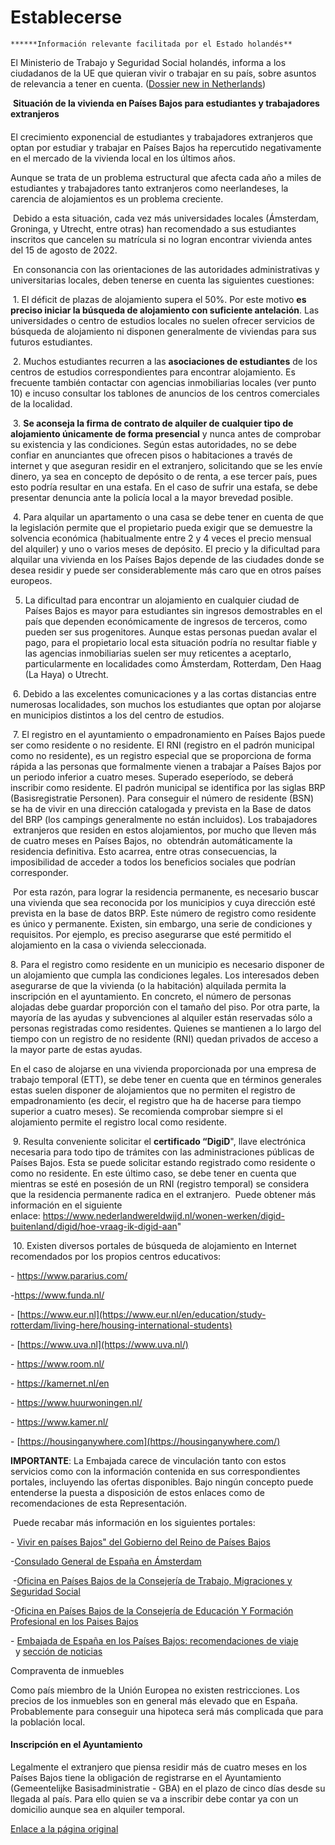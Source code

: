   Establecerse
============

    **​****Información relevante facilitada por el Estado holandés**

El Ministerio de Trabajo y Seguridad Social holandés, informa a los ciudadanos de la UE que quieran vivir o trabajar en su país, sobre asuntos de relevancia a tener en cuenta. ([Dossier new in Netherlands​](https://www.government.nl/documents/publications/2014/03/07/new-in-the-netherlands-2014))  


  


 **Situación de la vivienda en Países Bajos para estudiantes y trabajadores extranjeros​**  


#### 

El crecimiento exponencial de estudiantes y trabajadores extranjeros que optan por estudiar y trabajar en Países Bajos ha repercutido negativamente en el mercado de la vivienda local en los últimos años.  


Aunque se trata de un problema estructural que afecta cada año a miles de estudiantes y trabajadores tanto extranjeros como neerlandeses, la carencia de alojamientos es un problema creciente.

 Debido a esta situación, cada vez más universidades locales (Ámsterdam, Groninga, y Utrecht, entre otras) han recomendado a sus estudiantes inscritos que cancelen su matrícula si no logran encontrar vivienda antes del 15 de agosto de 2022.

 En consonancia con las orientaciones de las autoridades administrativas y universitarias locales, deben tenerse en cuenta las siguientes cuestiones:

 1. El déficit de plazas de alojamiento supera el 50%. Por este motivo **es preciso iniciar la búsqueda de alojamiento con suficiente antelación**. Las universidades o centro de estudios locales no suelen ofrecer servicios de búsqueda de alojamiento ni disponen generalmente de viviendas para sus futuros estudiantes.

 2. Muchos estudiantes recurren a las **asociaciones de estudiantes** de los centros de estudios correspondientes para encontrar alojamiento. Es frecuente también contactar con agencias inmobiliarias locales (ver punto 10) e incuso consultar los tablones de anuncios de los centros comerciales de la localidad.

 3. **Se aconseja la firma de contrato de alquiler de cualquier tipo de alojamiento únicamente de forma presencial** y nunca antes de comprobar su existencia y las condiciones. Según estas autoridades, no se debe confiar en anunciantes que ofrecen pisos o habitaciones a través de internet y que aseguran residir en el extranjero, solicitando que se les envíe dinero, ya sea en concepto de depósito o de renta, a ese tercer país, pues esto podría resultar en una estafa. En el caso de sufrir una estafa, se debe presentar denuncia ante la policía local a la mayor brevedad posible.

 4. Para alquilar un apartamento o una casa se debe tener en cuenta de que la legislación permite que el propietario pueda exigir que se demuestre la solvencia económica (habitualmente entre 2 y 4 veces el precio mensual del alquiler) y uno o varios meses de depósito. El precio y la dificultad para alquilar una vivienda en los Países Bajos depende de las ciudades donde se desea residir y puede ser considerablemente más caro que en otros países europeos.

5. La dificultad para encontrar un alojamiento en cualquier ciudad de Países Bajos es mayor para estudiantes sin ingresos demostrables en el país que dependen económicamente de ingresos de terceros, como pueden ser sus progenitores. Aunque estas personas puedan avalar el pago, para el propietario local esta situación podría no resultar fiable y las agencias inmobiliarias suelen ser muy reticentes a aceptarlo, particularmente en localidades como Ámsterdam, Rotterdam, Den Haag (La Haya) o Utrecht.

 6. Debido a las excelentes comunicaciones y a las cortas distancias entre numerosas​​ localidades, son muchos los estudiantes que optan por alojarse en municipios distintos a los del centro de estudios. 

 7. El registro en el ayuntamiento o empadronamiento en Países Bajos puede ser como residente o no residente. El RNI (registro en el padrón municipal como no residente), es un registro especial que se proporciona de forma rápida a las personas que formalmente vienen a trabajar a Países Bajos por un periodo inferior a cuatro meses. Superado ese​ período, se deberá inscribir como residente. El padrón municipal se identifica por las siglas BRP (Basisregistratie Personen).​ Para conseguir el número de residente (BSN) se ha de vivir en una dirección catalogada y prevista en la Base de datos del BRP (los campings generalmente no están incluidos). Los trabajadores  extranjeros que reside​n en estos alojamientos, por mucho que lleven más de cuatro meses en Países Bajos, no  obtendrán automáticamente la residencia definitiva. Esto acarrea, entre otras consecuencias, la imposibilidad de acceder a todos los beneficios sociales que podrían corresponder.

 Por esta razón, para lograr la residencia permanente, es necesario buscar una vivienda que sea reconocida por los municipios y cuya dirección esté prevista en la base de datos BRP. Este número de registro como residente es único y permanente. Existen, sin embargo, una serie de condiciones y requisitos. Por ejemplo, es preciso asegurarse que esté permitido el alojamiento en la casa o vivienda seleccionada. 

​8. Para el registro como residente en un municipio es necesario disponer de un alojamiento que cumpla las condiciones legales. Los interesados deben asegurarse de que la vivienda (o la habitación) alquilada permita la inscripción en el ayuntamiento. En concreto, el número de personas alojadas debe guardar proporción con el tamaño del piso. Por otra parte, la mayoría de las ayudas y subvenciones al alquiler están reservadas sólo a personas registradas como residentes. Quienes se mantienen a lo largo del tiempo con un registro de no residente (RNI) quedan privados de acceso a la mayor parte de estas ayudas.

​En el caso de alojarse en una vivienda proporcionada por una empresa de trabajo temporal (ETT), se debe tener en cuenta que en términos generales estas suelen disponer de alojamientos que no permiten el registro de empadronamiento (es decir, el registro que ha de hacerse para tiempo superior a cuatro meses). Se recomienda comprobar siempre si el alojamiento permite el registro local como residente.

 9. Resulta conveniente solicitar el **certificado “DigiD**", llave electrónica necesaria para todo tipo de trámites con las administraciones públicas de Países Bajos. Esta se puede solicitar estando registrado como residente o como no residente. En este último caso, se debe tener en cuenta que mientras se esté en posesión de un RNI (registro temporal) se considera que la residencia permanente radica en el extranjero.  Puede obtener más información en el siguiente enlace: <https://www.nederlandwereldwijd.nl/wonen-werken/digid-buitenland/digid/hoe-vraag-ik-digid-aan>"

 10. Existen diversos portales de búsqueda de alojamiento en Internet recomendados por los propios centros educativos:

- <https://www.pararius.com/>

-<https://www.funda.nl/>

- [https://www.eur.nl](https://www.eur.nl/en/education/study-rotterdam/living-here/housing-international-students)  


- [https://www.uva.nl](https://www.uva.nl/)

- <https://www.room.nl/>

- <https://kamernet.nl/en>

- <https://www.huurwoningen.nl/>

- <https://www.kamer.nl/>

- [https://housinganywhere.com](https://housinganywhere.com/)  
  


**IMPORTANTE**: La Embajada carece de vinculación tanto con estos servicios como con la información contenida en sus correspondientes portales, incluyendo las ofertas disponibles. Bajo ningún concepto puede entenderse la puesta a disposición de estos enlaces como de recomendaciones de esta Representación.

 Puede recabar más información en los siguientes portales: ​

​- [Vivir en países Bajos" del Gobierno del Reino de Países Bajos​](https://www.paisesbajosmundial.nl/in-nederland-gaan-wonen-en-werken---venir-a-vivir-y-trabajar-en-los-paises-bajos)****​​****  


-[Consulado General de España en Ámsterdam](https://www.exteriores.gob.es/Consulados/amsterdam/es/Paginas/index.aspx) ​​  


 -[Oficina en Países Bajos de la Consejería de Trabajo, Migraciones y Seguridad Social](https://www.mites.gob.es/es/mundo/consejerias/paisesBajos/index.htm)

-[Oficina en Países Bajos de la Consejería de Educación Y Formación Profesional en los Paises Bajos](https://www.educacionyfp.gob.es/paisesbajos/oficinasycentros/oficinas-educacion.html)

- [Embajada de España en los Países Bajos: recomendaciones de viaje​](https://www.exteriores.gob.es/Embajadas/lahaya/es/ViajarA/Paginas/Recomendaciones-de-viaje.aspx)  y [sección de noticias​](https://www.exteriores.gob.es/Embajadas/lahaya/es/Comunicacion/Noticias/Paginas/index.aspx)   


  
  
  
Compraventa de inmuebles

Como país miembro de la Unión Europea no existen restricciones. Los precios de los inmuebles son en general más elevado que en España. Probablemente para conseguir una hipoteca será más complicada que para la población local. 

#### Inscripción en el Ayuntamiento​

Legalmente el extranjero que piensa residir más de cuatro meses en los Países Bajos tiene la obligación de registrarse en el Ayuntamiento (Gemeentelijke Basisadministratie - GBA) en el plazo de cinco días desde su llegada al país. Para ello quien se va a inscribir debe contar ya con un domicilio aunque sea en alquiler temporal.  


   [Enlace a la página original](https://www.exteriores.gob.es/Embajadas/lahaya/es/ViajarA/Paginas/Establecerse.aspx)